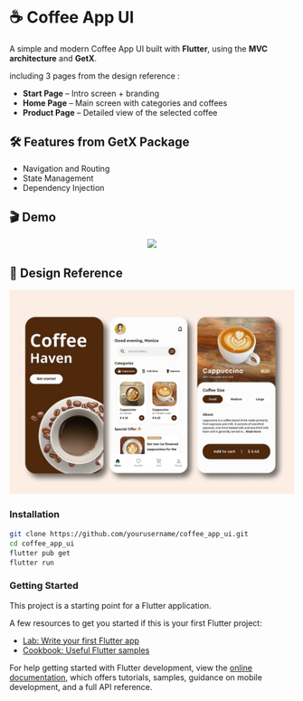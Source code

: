 # ☕ Coffee App UI

A simple and modern Coffee App UI built with **Flutter**, using the **MVC architecture** and **GetX**.

including 3 pages from the design reference :
- **Start Page** – Intro screen + branding
- **Home Page** – Main screen with categories and coffees
- **Product Page** – Detailed view of the selected coffee


## 🛠️ Features from GetX Package

- Navigation and Routing  
- State Management 
- Dependency Injection


## 🎬 Demo
<p align="center">
  <img src="demo/Coffee_App_Demo.gif" width="1000"/>
</p>


## 🎨 Design Reference
<p align="center">
  <img src="assets/design/design-reference.jpg" width="1000"/>
</p>


### Installation
```bash
git clone https://github.com/yourusername/coffee_app_ui.git
cd coffee_app_ui
flutter pub get
flutter run
```

### Getting Started

This project is a starting point for a Flutter application.

A few resources to get you started if this is your first Flutter project:

- [Lab: Write your first Flutter app](https://docs.flutter.dev/get-started/codelab)
- [Cookbook: Useful Flutter samples](https://docs.flutter.dev/cookbook)

For help getting started with Flutter development, view the
[online documentation](https://docs.flutter.dev/), which offers tutorials,
samples, guidance on mobile development, and a full API reference.